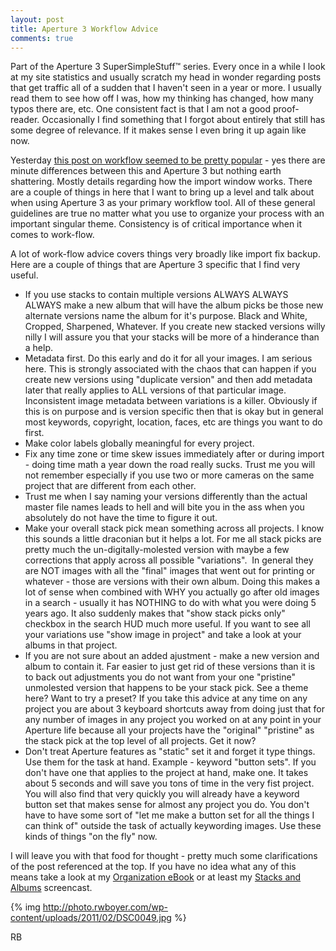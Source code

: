 ```yaml
---
layout: post
title: Aperture 3 Workflow Advice
comments: true
---
```

Part of the Aperture 3 SuperSimpleStuff™ series.
Every once in a while I look at my site statistics and usually scratch my head in wonder regarding posts that get traffic all of a sudden that I haven't seen in a year or more. I usually read them to see how off I was, how my thinking has changed, how many typos there are, etc. One consistent fact is that I am not a good proof-reader. Occasionally I find something that I forgot about entirely that still has some degree of relevance. If it makes sense I even bring it up again like now.

Yesterday <a href="http://photo.rwboyer.com/2008/10/28/aperture-2-quick-tip-workflow-recipie/">this post on workflow seemed to be pretty popular</a> - yes there are minute differences between this and Aperture 3 but nothing earth shattering. Mostly details regarding how the import window works. There are a couple of things in here that I want to bring up a level and talk about when using Aperture 3 as your primary workflow tool. All of these general guidelines are true no matter what you use to organize your process with an important singular theme. Consistency is of critical importance when it comes to work-flow.

A lot of work-flow advice covers things very broadly like import fix backup. Here are a couple of things that are Aperture 3 specific that I find very useful.
<ul>
	<li>If you use stacks to contain multiple versions ALWAYS ALWAYS ALWAYS make a new album that will have the album picks be those new alternate versions name the album for it's purpose. Black and White, Cropped, Sharpened, Whatever. If you create new stacked versions willy nilly I will assure you that your stacks will be more of a hinderance than a help.</li>
	<li>Metadata first. Do this early and do it for all your images. I am serious here. This is strongly associated with the chaos that can happen if you create new versions using "duplicate version" and then add metadata later that really applies to ALL versions of that particular image. Inconsistent image metadata between variations is a killer. Obviously if this is on purpose and is version specific then that is okay but in general most keywords, copyright, location, faces, etc are things you want to do first.</li>
	<li>Make color labels globally meaningful for every project.</li>
	<li>Fix any time zone or time skew issues immediately after or during import - doing time math a year down the road really sucks. Trust me you will not remember especially if you use two or more cameras on the same project that are different from each other.</li>
	<li>Trust me when I say naming your versions differently than the actual master file names leads to hell and will bite you in the ass when you absolutely do not have the time to figure it out.</li>
	<li>Make your overall stack pick mean something across all projects. I know this sounds a little draconian but it helps a lot. For me all stack picks are pretty much the un-digitally-molested version with maybe a few corrections that apply across all possible "variations".  In general they are NOT images with all the "final" images that went out for printing or whatever - those are versions with their own album. Doing this makes a lot of sense when combined with WHY you actually go after old images in a search - usually it has NOTHING to do with what you were doing 5 years ago. It also suddenly makes that "show stack picks only" checkbox in the search HUD much more useful. If you want to see all your variations use "show image in project" and take a look at your albums in that project.</li>
	<li>If you are not sure about an added ajustment - make a new version and album to contain it. Far easier to just get rid of these versions than it is to back out adjustments you do not want from your one "pristine" unmolested version that happens to be your stack pick. See a theme here? Want to try a preset? If you take this advice at any time on any project you are about 3 keyboard shortcuts away from doing just that for any number of images in any project you worked on at any point in your Aperture life because all your projects have the "original" "pristine" as the stack pick at the top level of all projects. Get it now?</li>
	<li>Don't treat Aperture features as "static" set it and forget it type things. Use them for the task at hand. Example - keyword "button sets". If you don't have one that applies to the project at hand, make one. It takes about 5 seconds and will save you tons of time in the very fist project. You will also find that very quickly you will already have a keyword button set that makes sense for almost any project you do. You don't have to have some sort of "let me make a button set for all the things I can think of" outside the task of actually keywording images. Use these kinds of things "on the fly" now.</li>
</ul>
I will leave you with that food for thought - pretty much some clarifications of the post referenced at the top. If you have no idea what any of this means take a look at my <a href="http://photo.rwboyer.com/2010/08/15/aperture-organization/">Organization eBook</a> or at least my <a href="http://photo.rwboyer.com/2010/08/25/aperture-3-stacks-and-albums/">Stacks and Albums</a> screencast.

{% img http://photo.rwboyer.com/wp-content/uploads/2011/02/DSC0049.jpg %}

RB